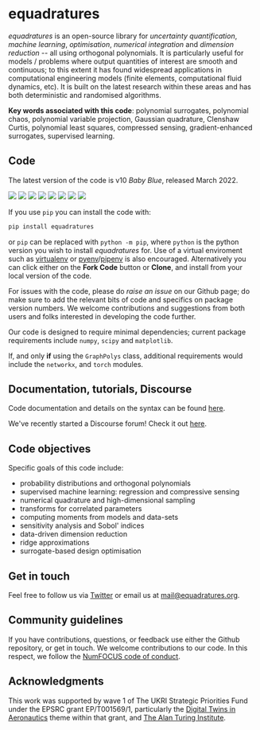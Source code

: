 # equadratures

*equadratures* is an open-source library for *uncertainty quantification*, *machine learning*, *optimisation*, *numerical integration* and *dimension reduction* -- all using orthogonal polynomials. It is particularly useful for models / problems where output quantities of interest are smooth and continuous; to this extent it has found widespread applications in computational engineering models (finite elements, computational fluid dynamics, etc). It is built on the latest research within these areas and has both deterministic and randomised algorithms. 

**Key words associated with this code**: polynomial surrogates, polynomial chaos, polynomial variable projection, Gaussian quadrature, Clenshaw Curtis, polynomial least squares, compressed sensing, gradient-enhanced surrogates, supervised learning.

## Code

The latest version of the code is v10 *Baby Blue*, released March 2022. 

![](https://travis-ci.com/equadratures/equadratures.svg?branch=master)
[![](https://coveralls.io/repos/github/equadratures/equadratures/badge.svg?branch=master)](https://coveralls.io/github/Effective-Quadratures/Effective-Quadratures)
[![](https://badge.fury.io/py/equadratures.svg)](https://pypi.org/project/equadratures/)
[![](https://joss.theoj.org/papers/10.21105/joss.00166/status.svg)](https://joss.theoj.org/papers/10.21105/joss.00166)
[![](https://img.shields.io/pypi/pyversions/equadratures.svg)](https://pypi.python.org/pypi/equadratures)
![](https://img.shields.io/github/stars/Effective-Quadratures/Effective-Quadratures.svg?style=flat-square&logo=github&label=Stars&logoColor=white)
![](https://static.pepy.tech/badge/equadratures/week)
[![](https://img.shields.io/discourse/status?server=https%3A%2F%2Fdiscourse.equadratures.org)](https://discourse.equadratures.org)

If you use `pip` you can install the code with:

```python
pip install equadratures
```

or `pip` can be replaced with `python -m pip`, where `python` is the python version you wish to install *equadratures* for. Use of a virtual enviroment such as [virtualenv](https://pypi.org/project/virtualenv/) or [pyenv](https://github.com/pyenv/pyenv)/[pipenv](https://pypi.org/project/pipenv/) is also encouraged. Alternatively you can click either on the **Fork Code** button or **Clone**, and install from your local version of the code.

For issues with the code, please do *raise an issue* on our Github page; do make sure to add the relevant bits of code and specifics on package version numbers. We welcome contributions and suggestions from both users and folks interested in developing the code further.

Our code is designed to require minimal dependencies; current package requirements include ``numpy``, ``scipy`` and ``matplotlib``.

If, and only **if** using the ``GraphPolys`` class, additional requirements would include the ``networkx``, and ``torch`` modules.

## Documentation, tutorials, Discourse

Code documentation and details on the syntax can be found [here](https://equadratures.org/index.html).

We've recently started a Discourse forum! Check it out [here](https://discourse.equadratures.org/).

## Code objectives

Specific goals of this code include:

* probability distributions and orthogonal polynomials
* supervised machine learning: regression and compressive sensing
* numerical quadrature and high-dimensional sampling
* transforms for correlated parameters
* computing moments from models and data-sets
* sensitivity analysis and Sobol' indices
* data-driven dimension reduction
* ridge approximations 
* surrogate-based design optimisation 

## Get in touch

Feel free to follow us via [Twitter](https://twitter.com/EQuadratures) or email us at mail@equadratures.org. 


## Community guidelines

If you have contributions, questions, or feedback use either the Github repository, or get in touch. We welcome contributions to our code. In this respect, we follow the [NumFOCUS code of conduct](https://numfocus.org/code-of-conduct). 

## Acknowledgments

This work was supported by wave 1 of The UKRI Strategic Priorities Fund under the EPSRC grant EP/T001569/1, particularly the [Digital Twins in Aeronautics](https://www.turing.ac.uk/research/research-projects/digital-twins-aeronautics) theme within that grant, and [The Alan Turing Institute](https://www.turing.ac.uk).
